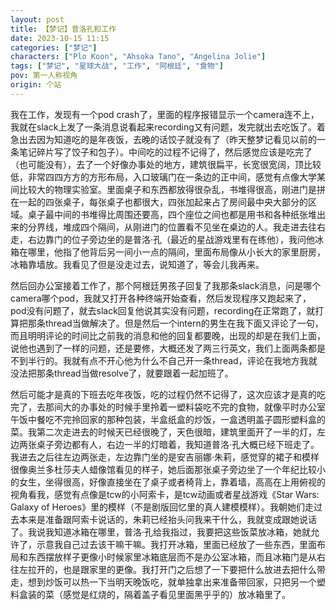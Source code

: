 ```yaml
---
layout: post
title: 【梦记】普洛孔和工作
date: 2023-10-15 11:15
categories: ["梦记"]
characters: ["Plo Koon", "Ahsoka Tano", "Angelina Jolie"]
tags: ["梦记", "星球大战", "工作", "阿根廷", "食物"]
pov: 第一人称视角
origin: 个站
---
```


我在工作，发现有一个pod crash了，里面的程序报错显示一个camera连不上，我就在slack上发了一条消息说看起来recording又有问题，发完就出去吃饭了。着急出去因为知道吃的是年夜饭，去晚的话饺子就没有了（昨天整梦记看见以前的一条笔记碎片写了饺子和包子）。中间吃的过程不记得了，然后感觉应该是吃完了（也可能没有），去了一个好像办事处的地方，建筑很扁平，长宽很宽阔，顶比较低，非常四四方方的方形布局，入口玻璃门在一条边的正中间，感觉有点像大学某间比较大的物理实验室。里面桌子和东西都放得很杂乱，书堆得很高，刚进门是拼在一起的四张桌子，每张桌子也都很大，四张加起来占了房间最中央大部分的区域。桌子最中间的书堆得比周围还要高，四个座位之间也都是用书和各种纸张堆出来的分界线，堆成四个隔间，从刚进门的位置看不见坐在桌边的人。我走进去往右走，右边靠门的位子旁边坐的是普洛·孔（最近的星战游戏里有在练他），我问他冰箱在哪里，他指了他背后另一间小一点的隔间，里面布局像从小长大的家里厨房，冰箱靠墙放。我看见了但是没走过去，说知道了，等会儿我再来。

然后回办公室接着工作了，那个阿根廷男孩子回复了我那条slack消息，问是哪个camera哪个pod，我就又打开各种终端开始查看，然后发现程序又跑起来了，pod没有问题了，就去slack回复他说其实没有问题，recording在正常跑了，就打算把那条thread当做解决了。但是然后一个intern的男生在我下面又评论了一句，而且明明评论的时间比之前我的消息和他的回复都要晚，出现的却是在我们上面，说他也遇到了一样的问题，还是要修，大概还发了两三行英文，我们上面两条都是不到半行的。我就有点不开心他为什么不自己开一条thread，评论在我地方我就没法把那条thread当做resolve了，就要跟着一起加班了。

然后可能才是真的下班去吃年夜饭，吃的过程仍然不记得了，这次应该才是真的吃完了，去那间大的办事处的时候手里拎着一塑料袋吃不完的食物，就像平时办公室午饭中餐吃不完拎回家的那种包装，半盒纸盒的炒饭，一盒透明盖子圆形塑料盒的菜。我第二次走进去的时候天已经很晚了，天色很暗，建筑里面开了一半的灯，左边两张桌子旁边都有人，右边一半的灯暗着，我知道普洛·孔大概已经下班走了。我进去之后往左边两张走，左边靠门坐的是安吉丽娜·朱莉，感觉穿的裙子和模样很像奥兰多杜莎夫人蜡像馆看见的样子，她后面那张桌子旁边坐了一个年纪比较小的女生，坐得很高，好像直接坐在了桌子或者椅背上，靠着墙，高高在上用俯视的视角看我，感觉有点像是tcw的小阿索卡，是tcw动画或者星战游戏《Star Wars: Galaxy of Heroes》里的模样（不是剧版回忆里的真人建模模样）。我朝她们走过去本来是准备跟阿索卡说话的，朱莉已经抬头问我来干什么，我就变成跟她说话了。我说我知道冰箱在哪里，普洛·孔给我指过，我要把这些饭菜放冰箱，她就允许了，示意我自己过去该干嘛干嘛。我打开冰箱，里面已经放了一些东西，里面布局和东西摆放样子更像小时候家里冰箱底层而不是办公室冰箱，而且冰箱门是从右往左拉开的，也是跟家里的更像。我打开门之后想了一下要把什么放进去把什么带走，想到炒饭可以热一下当明天晚饭吃，就单独拿出来准备带回家，只把另一个塑料盒装的菜（感觉是红烧的，隔着盖子看见里面黑乎乎的）放冰箱里了。
